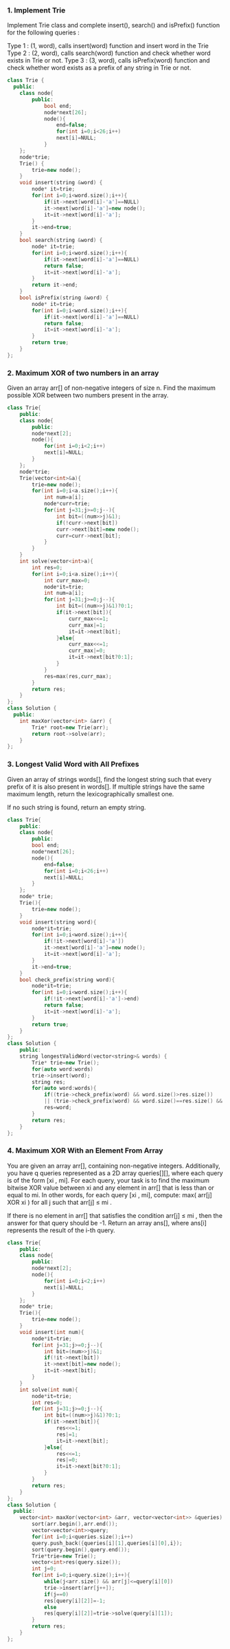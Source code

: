 ### 1. Implement Trie
Implement Trie class and complete insert(), search() and isPrefix() function for the following queries :

Type 1 : (1, word), calls insert(word) function and insert word in the Trie
Type 2 : (2, word), calls search(word) function and check whether word exists in Trie or not.
Type 3 : (3, word), calls isPrefix(word) function and check whether word exists as a prefix of any string in Trie or not.

```cpp
class Trie {
  public:
    class node{
        public:
            bool end;
            node*next[26];
            node(){
                end=false;
                for(int i=0;i<26;i++)
                next[i]=NULL;
            }
    };
    node*trie;
    Trie() {
        trie=new node();
    }
    void insert(string &word) {
        node* it=trie;
        for(int i=0;i<word.size();i++){
            if(it->next[word[i]-'a']==NULL)
            it->next[word[i]-'a']=new node();
            it=it->next[word[i]-'a'];
        }
        it->end=true;
    }
    bool search(string &word) {
        node* it=trie;
        for(int i=0;i<word.size();i++){
            if(it->next[word[i]-'a']==NULL)
            return false;
            it=it->next[word[i]-'a'];
        }
        return it->end;
    }
    bool isPrefix(string &word) {
        node* it=trie;
        for(int i=0;i<word.size();i++){
            if(it->next[word[i]-'a']==NULL)
            return false;
            it=it->next[word[i]-'a'];
        }
        return true;
    }
};
```

### 2. Maximum XOR of two numbers in an array
Given an array arr[] of non-negative integers of size n. Find the maximum possible XOR between two numbers present in the array.

```cpp
class Trie{
    public:
    class node{
        public:
        node*next[2];
        node(){
            for(int i=0;i<2;i++)
            next[i]=NULL;
        }
    };
    node*trie;
    Trie(vector<int>&a){
        trie=new node();
        for(int i=0;i<a.size();i++){
            int num=a[i];
            node*curr=trie;
            for(int j=31;j>=0;j--){
                int bit=((num>>j)&1);
                if(!curr->next[bit])
                curr->next[bit]=new node();
                curr=curr->next[bit];
            }
        }
    }
    int solve(vector<int>a){
        int res=0;
        for(int i=0;i<a.size();i++){
            int curr_max=0;
            node*it=trie;
            int num=a[i];
            for(int j=31;j>=0;j--){
                int bit=((num>>j)&1)?0:1;
                if(it->next[bit]){
                    curr_max<<=1;
                    curr_max|=1;
                    it=it->next[bit];
                }else{
                    curr_max<<=1;
                    curr_max|=0;
                    it=it->next[bit?0:1];
                }
            }
            res=max(res,curr_max);
        }
        return res;
    }
};
class Solution {
  public:
    int maxXor(vector<int> &arr) {
        Trie* root=new Trie(arr);
        return root->solve(arr);
    }
};
```

### 3. Longest Valid Word with All Prefixes
Given an array of strings words[], find the longest string such that every prefix of it is also present in words[]. If multiple strings have the same maximum length, return the lexicographically smallest one.

If no such string is found, return an empty string.

```cpp
class Trie{
    public:
    class node{
        public:
        bool end;
        node*next[26];
        node(){
            end=false;
            for(int i=0;i<26;i++)
            next[i]=NULL;
        }
    };
    node* trie;
    Trie(){
        trie=new node();
    }
    void insert(string word){
        node*it=trie;
        for(int i=0;i<word.size();i++){
            if(!it->next[word[i]-'a'])
            it->next[word[i]-'a']=new node();
            it=it->next[word[i]-'a'];
        }
        it->end=true;
    }
    bool check_prefix(string word){
        node*it=trie;
        for(int i=0;i<word.size();i++){
            if(!it->next[word[i]-'a']->end)
            return false;
            it=it->next[word[i]-'a'];
        }
        return true;
    }  
};
class Solution {
    public:
    string longestValidWord(vector<string>& words) {
        Trie* trie=new Trie();
        for(auto word:words)
        trie->insert(word);
        string res;
        for(auto word:words){
            if((trie->check_prefix(word) && word.size()>res.size())
            || (trie->check_prefix(word) && word.size()==res.size() && word<res))
            res=word;
        }
        return res;
    }
};
```

### 4. Maximum XOR With an Element From Array
You are given an array arr[], containing non-negative integers. Additionally, you have q queries represented as a 2D array queries[][], where each query is of the form [xi , mi].
For each query, your task is to find the maximum bitwise XOR value between xi and any element in arr[] that is less than or equal to mi. In other words, for each query [xi , mi], compute: max( arr[j] XOR xi ) for all j such that arr[j]  ≤  mi .

If there is no element in arr[] that satisfies the condition arr[j]  ≤  mi , then the answer for that query should be -1.
Return an array ans[], where ans[i] represents the result of the i-th query.

```cpp
class Trie{
    public:
    class node{
        public:
        node*next[2];
        node(){
            for(int i=0;i<2;i++)
            next[i]=NULL;
        }
    };
    node* trie;
    Trie(){
        trie=new node();
    }
    void insert(int num){
        node*it=trie;
        for(int j=31;j>=0;j--){
            int bit=(num>>j)&1;
            if(!it->next[bit])
            it->next[bit]=new node();
            it=it->next[bit];
        }
    }
    int solve(int num){
        node*it=trie;
        int res=0;
        for(int j=31;j>=0;j--){
            int bit=((num>>j)&1)?0:1;
            if(it->next[bit]){
                res<<=1;
                res|=1;
                it=it->next[bit];
            }else{
                res<<=1;
                res|=0;
                it=it->next[bit?0:1];
            }
        }
        return res;
    }
};
class Solution {
  public:
    vector<int> maxXor(vector<int> &arr, vector<vector<int>> &queries) {
        sort(arr.begin(),arr.end());
        vector<vector<int>>query;
        for(int i=0;i<queries.size();i++)
        query.push_back({queries[i][1],queries[i][0],i});
        sort(query.begin(),query.end());
        Trie*trie=new Trie();
        vector<int>res(query.size());
        int j=0;
        for(int i=0;i<query.size();i++){
            while(j<arr.size() && arr[j]<=query[i][0])
            trie->insert(arr[j++]);
            if(j==0)
            res[query[i][2]]=-1;
            else
            res[query[i][2]]=trie->solve(query[i][1]);
        }
        return res;
    }
};
```
